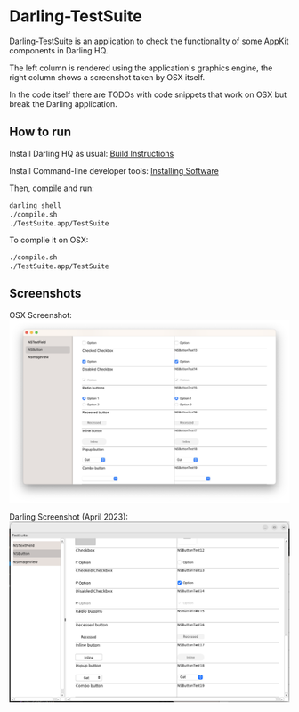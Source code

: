 # Darling-TestSuite

Darling-TestSuite is an application to check the functionality of some AppKit components in Darling HQ.

The left column is rendered using the application's graphics engine, the right column shows a screenshot taken by OSX itself. 

In the code itself there are TODOs with code snippets that work on OSX but break the Darling application.

## How to run

Install Darling HQ as usual: [Build Instructions](https://docs.darlinghq.org/build-instructions.html)


Install Command-line developer tools: [Installing Software](https://docs.darlinghq.org/installing-software.html)

Then, compile and run:

```
darling shell
./compile.sh
./TestSuite.app/TestSuite
```

To complie it on OSX:
```
./compile.sh
./TestSuite.app/TestSuite
```

## Screenshots

OSX Screenshot:
![OSX Screen](./ScreenOSX.png "OSX Screen")

Darling Screenshot (April 2023):
![Darling Screen](./ScreenDarling.png "Darling Screen")
